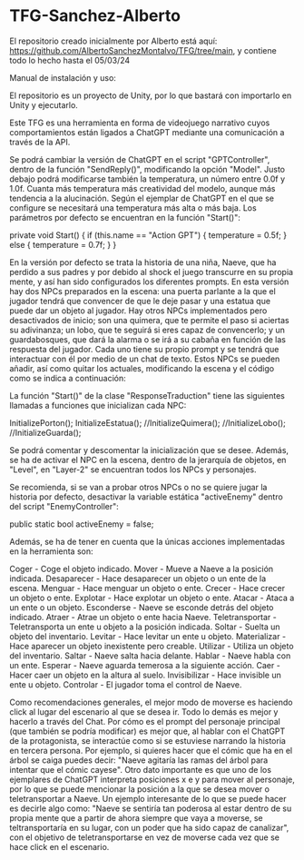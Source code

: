 # TFG-Sanchez-Alberto

El repositorio creado inicialmente por Alberto está aquí: https://github.com/AlbertoSanchezMontalvo/TFG/tree/main, y contiene todo lo hecho hasta el 05/03/24

Manual de instalación y uso:

El repositorio es un proyecto de Unity, por lo que bastará con importarlo en Unity y ejecutarlo.

Este TFG es una herramienta en forma de videojuego narrativo cuyos comportamientos están ligados a ChatGPT mediante una comunicación a través de la API.

Se podrá cambiar la versión de ChatGPT en el script "GPTController", dentro de la función "SendReply()", modificando la opción "Model". Justo debajo podrá modificarse también la temperatura, un número entre 0.0f y 1.0f. Cuanta más temperatura más creatividad del modelo, aunque más tendencia a la alucinación. Según el ejemplar de ChatGPT en el que se configure se necesitará una temperatura más alta o más baja. Los parámetros por defecto se encuentran en la función "Start()": 

private void Start()
        {
            if (this.name == "Action GPT")
            {
                temperature = 0.5f;
            }
            else
            {
                temperature = 0.7f;
            }
        }

En la versión por defecto se trata la historia de una niña, Naeve, que ha perdido a sus padres y por debido al shock el juego transcurre en su propia mente, y así han sido configurados los diferentes prompts. En esta versión hay dos NPCs preparados en la escena: una puerta parlante a la que el jugador tendrá que convencer de que le deje pasar y una estatua que puede dar un objeto al jugador. Hay otros NPCs implementados pero desactivados de inicio; son una quimera, que te permite el paso si aciertas su adivinanza; un lobo, que te seguirá si eres capaz de convencerlo; y un guardabosques, que dará la alarma o se irá a su cabaña en función de las respuesta del jugador. Cada uno tiene su propio prompt y se tendrá que interactuar con él por medio de un chat de texto. Estos NPCs se pueden añadir, así como quitar los actuales, modificando la escena y el código como se indica a continuación: 

La función "Start()" de la clase "ResponseTraduction" tiene las siguientes llamadas a funciones que inicializan cada NPC:

InitializePorton();
InitializeEstatua();
//InitializeQuimera();
//InitializeLobo();
//InitializeGuarda();

Se podrá comentar y descomentar la inicialización que se desee. Además, se ha de activar el NPC en la escena, dentro de la jerarquía de objetos, en "Level", en "Layer-2" se encuentran todos los NPCs y personajes.

Se recomienda, si se van a probar otros NPCs o no se quiere jugar la historia por defecto, desactivar la variable estática "activeEnemy" dentro del script "EnemyController":

public static bool activeEnemy = false;

Además, se ha de tener en cuenta que la únicas acciones implementadas en la herramienta son:

Coger - Coge el objeto indicado.
Mover - Mueve a Naeve a la posición indicada.
Desaparecer - Hace desaparecer un objeto o un ente de la escena. 
Menguar - Hace menguar un objeto o ente. 
Crecer - Hace crecer un objeto o ente. 
Explotar - Hace explotar un objeto o ente. 
Atacar - Ataca a un ente o un objeto. 
Esconderse - Naeve se esconde detrás del objeto indicado.
Atraer - Atrae un objeto o ente hacia Naeve.
Teletransportar - Teletransporta un ente u objeto a la posición indicada.
Soltar - Suelta un objeto del inventario.
Levitar - Hace levitar un ente u objeto.
Materializar - Hace aparecer un objeto inexistente pero creable.
Utilizar - Utiliza un objeto del inventario.
Saltar - Naeve salta hacia delante.
Hablar - Naeve habla con un ente.
Esperar - Naeve aguarda temerosa a la siguiente acción.
Caer - Hacer caer un objeto en la altura al suelo.
Invisibilizar - Hace invisible un ente u objeto.
Controlar - El jugador toma el control de Naeve.

Como recomendaciones generales, el mejor modo de moverse es haciendo click al lugar del escenario al que se desea ir. Todo lo demás es mejor y hacerlo a través del Chat. Por cómo es el prompt del personaje principal (que también se podría modificar) es mejor que, al hablar con el ChatGPT de la protagonista, se interactúe como si se estuviese narrando la historia en tercera persona. Por ejemplo, si quieres hacer que el cómic que ha en el árbol se caiga puedes decir: "Naeve agitaría las ramas del árbol para intentar que el cómic cayese". Otro dato importante es que uno de los ejemplares de ChatGPT interpreta posiciones x e y para mover al personaje, por lo que se puede mencionar la posición a la que se desea mover o teletransportar a Naeve. Un ejemplo interesante de lo que se puede hacer es decirle algo como: "Naeve se sentiría tan poderosa al estar dentro de su propia mente que a partir de ahora siempre que vaya a moverse, se teltransportaría en su lugar, con un poder que ha sido capaz de canalizar", con el objetivo de teletransportarse en vez de moverse cada vez que se hace click en el escenario.

